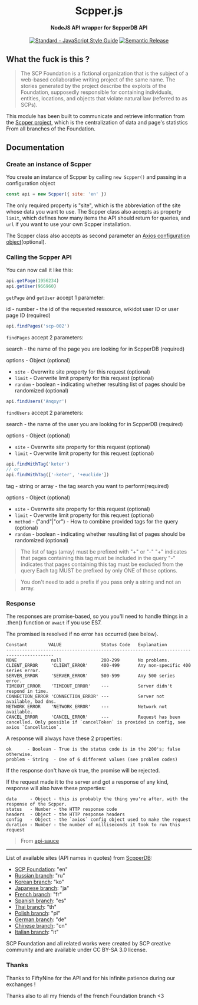 <h1 align="center">
  Scpper.js
  <br>
</h1>

<h4 align="center">NodeJS API wrapper for ScpperDB API</h4>

<p align="center">
  <a href="https://standardjs.com"><img src="https://img.shields.io/badge/code_style-standard-brightgreen.svg" alt="Standard - JavaScript Style Guide"></a>
  <a href="https://github.com/semantic-release/semantic-release"><img src="https://img.shields.io/badge/%20%20%F0%9F%93%A6%F0%9F%9A%80-semantic--release-e10079.svg" alt="Semantic Release"></a>
</p>

## What the fuck is this ?

> The SCP Foundation is a fictional organization that is the subject of a web-based collaborative writing project of the same name. The stories generated by the project describe the exploits of the Foundation, supposedly responsible for containing individuals, entities, locations, and objects that violate natural law (referred to as SCPs).

This module has been built to communicate and retrieve information from the [Scpper project](https://github.com/FiftyNine/ScpperDB), which is the centralization of data and page's statistics From all branches of the Foundation.

## Documentation

### Create an instance of Scpper

You create an instance of Scpper by calling `new Scpper()` and passing in a configuration object

```js
const api = new Scpper({ site: 'en' })
```

The only required property is "site", which is the abbreviation of the site whose data you want to use. The Scpper class also accepts as property `limit`, which defines how many items the API should return for queries, and `url` if you want to use your own Scpper installation.

The Scpper class also accepts as second parameter an [Axios configuration object](https://github.com/axios/axios#request-config)(optional).

### Calling the Scpper API

You can now call it like this:

```js
api.getPage(1956234)
api.getUser(966960)
```

`getPage` and `getUser` accept 1 parameter:

id - number - the id of the requested ressource, wikidot user ID or user page ID (required)

```js
api.findPages('scp-002')
```
`findPages` accept 2 parameters:

search - the name of the page you are looking for in ScpperDB (required)

options - Object (optional)
  - `site` - Overwrite site property for this request (optional)
  - `limit` - Overwrite limit property for this request (optional)
  - `random` - boolean - indicating whether resulting list of pages should be randomized (optional)

```js
api.findUsers('Anqxyr')
```
`findUsers` accept 2 parameters:

search - the name of the user you are looking for in ScpperDB (required)

options - Object (optional)
  - `site` - Overwrite site property for this request (optional)
  - `limit` - Overwrite limit property for this request (optional)

```js
api.findWithTag('keter')
// or
api.findWithTag(['-keter', '+euclide'])
```

tag - string or array - the tag search you want to perform(required)

options - Object (optional)
  - `site` - Overwrite site property for this request (optional)
  - `limit` - Overwrite limit property for this request (optional)
  - `method` - ("and"|"or") - How to combine provided tags for the query (optional)
  - `random` - boolean - indicating whether resulting list of pages should be randomized (optional)

> The list of tags (array) must be  prefixed with "+" or "-"
>    "+" indicates that pages containing this tag must be included in the query
>    "-" indicates that pages containing this tag must be excluded from the query
>    Each tag MUST be prefixed by only ONE of those options.

> You don't need to add a prefix if you pass only a string and not an array.

### Response

The responses are promise-based, so you you'll need to handle things in a .then() function or `await` if you use ES7.

The promised is resolved if no error has occurred (see below).

```
Constant        VALUE               Status Code   Explanation
----------------------------------------------------------------------------------------
NONE             null               200-299       No problems.
CLIENT_ERROR     'CLIENT_ERROR'     400-499       Any non-specific 400 series error.
SERVER_ERROR     'SERVER_ERROR'     500-599       Any 500 series error.
TIMEOUT_ERROR    'TIMEOUT_ERROR'    ---           Server didn't respond in time.
CONNECTION_ERROR 'CONNECTION_ERROR' ---           Server not available, bad dns.
NETWORK_ERROR    'NETWORK_ERROR'    ---           Network not available.
CANCEL_ERROR     'CANCEL_ERROR'     ---           Request has been cancelled. Only possible if `cancelToken` is provided in config, see axios `Cancellation`.
```

A response will always have these 2 properties:

```
ok      - Boolean - True is the status code is in the 200's; false otherwise.
problem - String  - One of 6 different values (see problem codes)
```

If the response don't have ok true, the promise will be rejected.

If the request made it to the server and got a response of any kind, response will also have these properties:

```
data     - Object - this is probably the thing you're after, with the response of the Scpper.
status   - Number - the HTTP response code
headers  - Object - the HTTP response headers
config   - Object - the `axios` config object used to make the request
duration - Number - the number of milliseconds it took to run this request
```

> From [api-sauce](https://github.com/infinitered/apisauce)

---

List of available sites (API names in quotes) from [ScpperDB](https://github.com/FiftyNine/ScpperDB#list-of-available-sites-api-names-in-quotes):
- [SCP Foundation](scp-wiki.net): "en"
- [Russian branch](scpfoundation.ru): "ru"
- [Korean branch](ko.scp-wiki.net): "ko"
- [Japanese branch](ja.scp-wiki.net): "ja"
- [French branch](fondationscp.wikidot.com): "fr"
- [Spanish branch](lafundacionscp.wikidot.com): "es"
- [Thai branch](scp-th.wikidot.com): "th"
- [Polish branch](scp-wiki.net.pl): "pl"
- [German branch](scp-wiki-de.wikidot.com): "de"
- [Chinese branch](scp-wiki-cn.wikidot.com): "cn"
- [Italian branch](fondazionescp.wikidot.com): "it"

SCP Foundation and all related works were created by SCP creative community and are available under CC BY-SA 3.0 license.

### Thanks

Thanks to FiftyNine for the API and for his infinite patience during our exchanges !

Thanks also to all my friends of the french Foundation branch <3